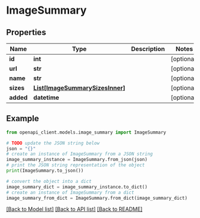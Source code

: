 # ImageSummary


## Properties

Name | Type | Description | Notes
------------ | ------------- | ------------- | -------------
**id** | **int** |  | [optional] 
**url** | **str** |  | [optional] 
**name** | **str** |  | [optional] 
**sizes** | [**List[ImageSummarySizesInner]**](ImageSummarySizesInner.md) |  | [optional] 
**added** | **datetime** |  | [optional] 

## Example

```python
from openapi_client.models.image_summary import ImageSummary

# TODO update the JSON string below
json = "{}"
# create an instance of ImageSummary from a JSON string
image_summary_instance = ImageSummary.from_json(json)
# print the JSON string representation of the object
print(ImageSummary.to_json())

# convert the object into a dict
image_summary_dict = image_summary_instance.to_dict()
# create an instance of ImageSummary from a dict
image_summary_from_dict = ImageSummary.from_dict(image_summary_dict)
```
[[Back to Model list]](../README.md#documentation-for-models) [[Back to API list]](../README.md#documentation-for-api-endpoints) [[Back to README]](../README.md)


